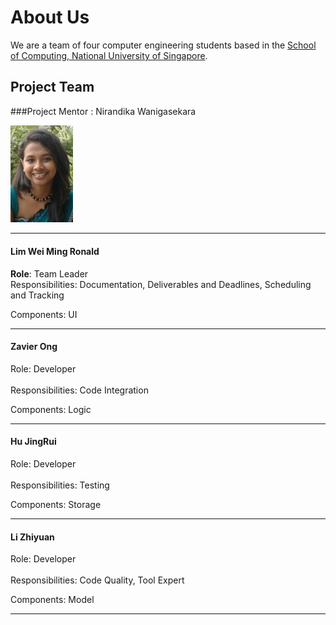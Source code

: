 # About Us

We are a team of four computer engineering students based in the [School of Computing, National University of Singapore](http://www.comp.nus.edu.sg).

## Project Team

###Project Mentor :  Nirandika Wanigasekara  

<img src="images/CIMG2539.JPG" width="100"><br>

-----

#### Lim Wei Ming Ronald
**Role**: Team Leader <br>
Responsibilities: Documentation, Deliverables and Deadlines, Scheduling and Tracking

Components: UI

-----

#### Zavier Ong 
Role: Developer <br>  
Responsibilities: Code Integration

Components: Logic

-----

#### Hu JingRui
Role: Developer <br>  
Responsibilities: Testing

Components: Storage

-----

#### Li Zhiyuan
Role: Developer <br>  
Responsibilities: Code Quality, Tool Expert

Components: Model

-----